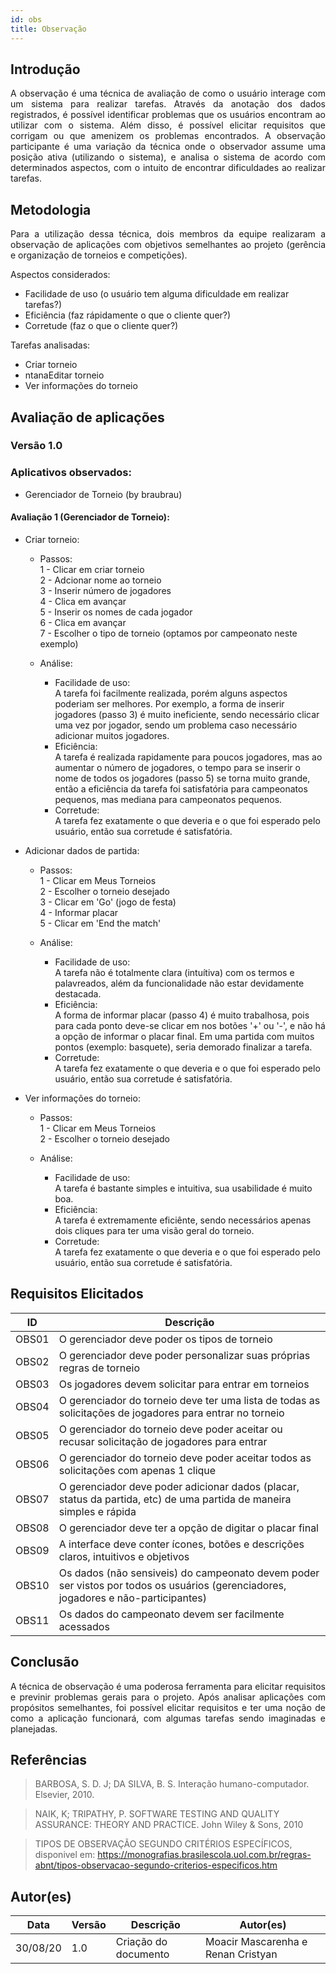 ```yaml
---
id: obs
title: Observação
---
```


## Introdução
<p align = "justify">
A observação é uma técnica de avaliação de como o usuário interage com um sistema para realizar tarefas. Através da anotação dos dados registrados, é possível identificar problemas que os usuários encontram ao utilizar com o sistema. Além disso, é possível elicitar requisitos que corrigam ou que amenizem os problemas encontrados.
A observação participante é uma variação da técnica onde o observador assume uma posição ativa (utilizando o sistema), e analisa o sistema de acordo com determinados aspectos, com o intuito de encontrar dificuldades ao realizar tarefas.
</p>

## Metodologia
<p align = "justify">
Para a utilização dessa técnica, dois membros da equipe realizaram a observação de aplicações com objetivos semelhantes ao projeto (gerência e organização de torneios e competições).

Aspectos considerados:

- Facilidade de uso (o usuário tem alguma dificuldade em realizar tarefas?)
- Eficiência (faz rápidamente o que o cliente quer?)
- Corretude (faz o que o cliente quer?)

Tarefas analisadas:
- Criar torneio
- ntanaEditar torneio
- Ver informações do torneio

</p>

## Avaliação de aplicações
### Versão 1.0
### Aplicativos observados:
- Gerenciador de Torneio (by braubrau)

#### Avaliação 1 (Gerenciador de Torneio):

- Criar torneio:
    
    - Passos:        
        1 - Clicar em criar torneio</br>
        2 - Adcionar nome ao torneio</br>
        3 - Inserir número de jogadores</br>
        4 - Clica em avançar</br>
        5 - Inserir os nomes de cada jogador</br>
        6 - Clica em avançar</br>
        7 - Escolher o tipo de torneio (optamos por campeonato neste exemplo)</br>

    - Análise:
        - Facilidade de uso:</br>
        A tarefa foi facilmente realizada, porém alguns aspectos poderiam ser melhores. Por exemplo, a forma de inserir jogadores (passo 3) é muito ineficiente, sendo necessário clicar uma vez por jogador, sendo um problema caso necessário adicionar muitos jogadores.<br>
        - Eficiência:</br> A tarefa é realizada rapidamente para poucos jogadores, mas ao aumentar o número de jogadores, o tempo para se inserir o nome de todos os jogadores (passo 5) se torna muito grande, então a eficiência da tarefa foi satisfatória para campeonatos pequenos, mas mediana para campeonatos pequenos.</br>
        - Corretude:</br> A tarefa fez exatamente o que deveria e o que foi esperado pelo usuário, então sua corretude é satisfatória.</br>

- Adicionar dados de partida:
    
    - Passos:        
        1 - Clicar em Meus Torneios</br>
        2 - Escolher o torneio desejado</br>
        3 - Clicar em 'Go' (jogo de festa)</br>
        4 - Informar placar</br>
        5 - Clicar em 'End the match'

    - Análise:
        - Facilidade de uso:</br>
        A tarefa não é totalmente clara (intuítiva) com os termos e palavreados, além da funcionalidade não estar devidamente destacada. <br>
        - Eficiência:</br>
        A forma de informar placar (passo 4) é muito trabalhosa, pois para cada ponto deve-se clicar em nos botões '+' ou '-', e não há a opção de informar o placar final. Em uma partida com muitos pontos (exemplo: basquete), seria demorado finalizar a tarefa.</br>
        - Corretude:</br>A tarefa fez exatamente o que deveria e o que foi esperado pelo usuário, então sua corretude é satisfatória.</br> 
        
- Ver informações do torneio:
    - Passos:        
        1 - Clicar em Meus Torneios</br>
        2 - Escolher o torneio desejado</br>

    - Análise:
        - Facilidade de uso:</br>
        A tarefa é bastante simples e intuitiva, sua usabilidade é muito boa.<br>
        - Eficiência:</br>
        A tarefa é extremamente eficiênte, sendo necessários apenas dois cliques para ter uma visão geral do torneio.</br>
        - Corretude:</br>A tarefa fez exatamente o que deveria e o que foi esperado pelo usuário, então sua corretude é satisfatória.</br> 


## Requisitos Elicitados

|ID|Descrição|
|--|--|
|OBS01|O gerenciador deve poder os tipos de torneio|
|OBS02|O gerenciador deve poder personalizar suas próprias regras de torneio|
|OBS03|Os jogadores devem solicitar para entrar em torneios|
|OBS04|O gerenciador do torneio deve ter uma lista de todas as solicitações de jogadores para entrar no torneio|
|OBS05|O gerenciador do torneio deve poder aceitar ou recusar solicitação de jogadores para entrar|
|OBS06|O gerenciador do torneio deve poder aceitar todos as solicitações com apenas 1 clique|
|OBS07|O gerenciador deve poder adicionar dados (placar, status da partida, etc) de uma partida de maneira simples e rápida|
|OBS08|O gerenciador deve ter a opção de digitar o placar final|
|OBS09|A interface deve conter ícones, botões e descrições claros, intuitivos e objetivos|
|OBS10|Os dados (não sensiveis) do campeonato devem poder ser vistos por todos os usuários (gerenciadores, jogadores e não-participantes)|
|OBS11|Os dados do campeonato devem ser facilmente acessados|

## Conclusão
<p align = "justify">
A técnica de observação é uma poderosa ferramenta para elicitar requisitos e previnir problemas gerais para o projeto. Após analisar aplicações com propósitos semelhantes, foi possível elicitar requisitos e ter uma noção de como a aplicação funcionará, com algumas tarefas sendo imaginadas e planejadas.
</p>

## Referências
> BARBOSA, S. D. J; DA SILVA, B. S. Interação humano-computador. Elsevier, 2010.

> NAIK, K; TRIPATHY, P. SOFTWARE TESTING AND QUALITY ASSURANCE: THEORY AND PRACTICE. John Wiley & Sons, 2010

> TIPOS DE OBSERVAÇÃO SEGUNDO CRITÉRIOS ESPECÍFICOS,  disponivel em: https://monografias.brasilescola.uol.com.br/regras-abnt/tipos-observacao-segundo-criterios-especificos.htm

## Autor(es)
| Data | Versão | Descrição | Autor(es) |
| -- | -- | -- | -- |
| 30/08/20 | 1.0 | Criação do documento | Moacir Mascarenha e Renan Cristyan | 
